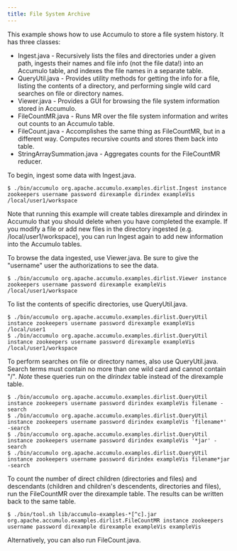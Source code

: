 ```yaml
---
title: File System Archive
---
```


This example shows how to use Accumulo to store a file system history.  It has three classes:

 * Ingest.java - Recursively lists the files and directories under a given path, ingests their names and file info (not the file data!) into an Accumulo table, and indexes the file names in a separate table.
 * QueryUtil.java - Provides utility methods for getting the info for a file, listing the contents of a directory, and performing single wild card searches on file or directory names.
 * Viewer.java - Provides a GUI for browsing the file system information stored in Accumulo.
 * FileCountMR.java - Runs MR over the file system information and writes out counts to an Accumulo table.
 * FileCount.java - Accomplishes the same thing as FileCountMR, but in a different way.  Computes recursive counts and stores them back into table.
 * StringArraySummation.java - Aggregates counts for the FileCountMR reducer.
 
To begin, ingest some data with Ingest.java.

    $ ./bin/accumulo org.apache.accumulo.examples.dirlist.Ingest instance zookeepers username password direxample dirindex exampleVis /local/user1/workspace

Note that running this example will create tables direxample and dirindex in Accumulo that you should delete when you have completed the example.
If you modify a file or add new files in the directory ingested (e.g. /local/user1/workspace), you can run Ingest again to add new information into the Accumulo tables.

To browse the data ingested, use Viewer.java.  Be sure to give the "username" user the authorizations to see the data.

    $ ./bin/accumulo org.apache.accumulo.examples.dirlist.Viewer instance zookeepers username password direxample exampleVis /local/user1/workspace

To list the contents of specific directories, use QueryUtil.java.

    $ ./bin/accumulo org.apache.accumulo.examples.dirlist.QueryUtil instance zookeepers username password direxample exampleVis /local/user1
    $ ./bin/accumulo org.apache.accumulo.examples.dirlist.QueryUtil instance zookeepers username password direxample exampleVis /local/user1/workspace

To perform searches on file or directory names, also use QueryUtil.java.  Search terms must contain no more than one wild card and cannot contain "/".
*Note* these queries run on the _dirindex_ table instead of the direxample table.

    $ ./bin/accumulo org.apache.accumulo.examples.dirlist.QueryUtil instance zookeepers username password dirindex exampleVis filename -search
    $ ./bin/accumulo org.apache.accumulo.examples.dirlist.QueryUtil instance zookeepers username password dirindex exampleVis 'filename*' -search
    $ ./bin/accumulo org.apache.accumulo.examples.dirlist.QueryUtil instance zookeepers username password dirindex exampleVis '*jar' -search
    $ ./bin/accumulo org.apache.accumulo.examples.dirlist.QueryUtil instance zookeepers username password dirindex exampleVis filename*jar -search

To count the number of direct children (directories and files) and descendants (children and children's descendents, directories and files), run the FileCountMR over the direxample table.
The results can be written back to the same table.

    $ ./bin/tool.sh lib/accumulo-examples-*[^c].jar org.apache.accumulo.examples.dirlist.FileCountMR instance zookeepers username password direxample direxample exampleVis exampleVis

Alternatively, you can also run FileCount.java.
